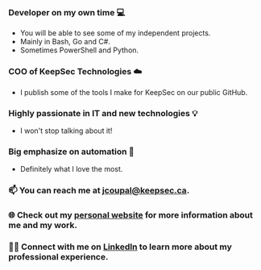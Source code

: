 ### Developer on my own time 💻
 - You will be able to see some of my independent projects.
 - Mainly in Bash, Go and C#.
 - Sometimes PowerShell and Python.
### COO of KeepSec Technologies ☁️
 - I publish some of the tools I make for KeepSec on our public GitHub.
### Highly passionate in IT and new technologies 💡
 - I won't stop talking about it!
### Big emphasize on automation 🤖
- Definitely what I love the most.

### 📫 You can reach me at [jcoupal@keepsec.ca](mailto:jcoupal@keepsec.ca).
### 🌐 Check out my [personal website](https://jcoupal.com/) for more information about me and my work.
### 👨‍💼 Connect with me on [LinkedIn](https://www.linkedin.com/in/jordan-coupal-222773225/) to learn more about my professional experience. 
